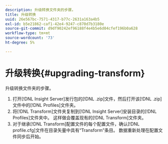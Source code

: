 ```yaml
---
description: 升级转换文件夹的步骤。
title: 升级转换
uuid: 26e567bc-7571-4317-b77c-2631a163a4b5
exl-id: b5e21862-caf1-42e4-9247-c870d7b3180e
source-git-commit: d9df90242ef96188f4e4b5e6d04cfef196b0a628
workflow-type: tm+mt
source-wordcount: '73'
ht-degree: 5%

---
```


# 升级转换{#upgrading-transform}

升级转换文件夹的步骤。

1. 打开[!DNL Insight Server]发行包的[!DNL .zip]文件，然后打开该[!DNL .zip]文件中的[!DNL Profiles]文件夹。
1. 将[!DNL Transform]文件夹复制到[!DNL Insight Server]安装目录的[!DNL Profiles]文件夹中。 这样做会覆盖现有的[!DNL Transform]文件夹。
1. 对于继承[!DNL Transform]配置文件的每个配置文件，确认[!DNL profile.cfg]文件在目录矢量中具有“Transform”条目。
数据重新处理在配置文件同步后开始。
